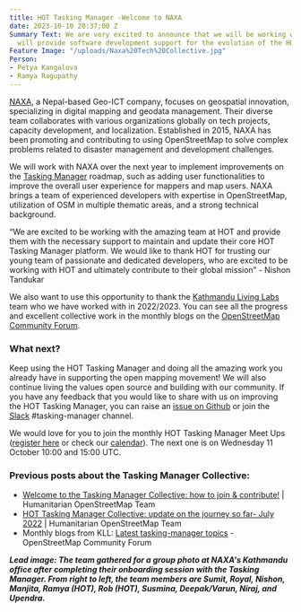 ```yaml
---
title: HOT Tasking Manager -Welcome to NAXA
date: 2023-10-10 20:37:00 Z
Summary Text: We are very excited to announce that we will be working with NAXA, who
  will provide software development support for the evolution of the HOT Tasking Manager.
Feature Image: "/uploads/Naxa%20Tech%20Collective.jpg"
Person:
- Petya Kangalova
- Ramya Ragupathy
---
```


[NAXA](https://naxa.com.np/), a Nepal-based Geo-ICT company, focuses on geospatial innovation, specializing in digital mapping and geodata management. Their diverse team collaborates with various organizations globally on tech projects, capacity development, and localization. Established in 2015, NAXA has been promoting and contributing to using OpenStreetMap to solve complex problems related to disaster management and development challenges. 

We will work with NAXA over the next year to implement improvements on the [Tasking Manager](https://tasks.hotosm.org/) roadmap, such as adding user functionalities to improve the overall user experience for mappers and map users. NAXA brings a team of experienced developers with expertise in OpenStreetMap, utilization of OSM in multiple thematic areas, and a strong technical background.

“We are excited to be working with the amazing team at HOT and provide them with the necessary support to maintain and update their core HOT Tasking Manager platform. We would like to thank HOT for trusting our young team of passionate and dedicated developers, who are excited to be working with HOT and ultimately contribute to their global mission” - Nishon Tandukar

We also want to use this opportunity to thank the [Kathmandu Living Labs](https://kathmandulivinglabs.org/) team who we have worked with in 2022/2023.  You can see all the progress and excellent collective work in the monthly blogs on the [OpenStreetMap Community Forum](https://community.openstreetmap.org/tag/tasking-manager).

### What next?

Keep using the HOT Tasking Manager and doing all the amazing work you already have in supporting the open mapping movement! We will also continue living the values open source and building with our community.  If you have any feedback that you would like to share with us on improving the HOT Tasking Manager, you can raise an [issue on Github](https://github.com/hotosm/tasking-manager/issues) or join the [Slack](http://slack.hotosm.org/) #tasking-manager channel.

We would love for you to join the monthly  HOT Tasking Manager Meet Ups ([register here](https://docs.google.com/forms/d/e/1FAIpQLSd2p6cot6l22xthG-4ffOx6SQ_CALWlwc2mN5vQbWPQGAs7Uw/viewform) or check our [calendar](https://www.google.com/calendar/embed?src=hotosm.org_848e89aaiab04ag94d23rqn558%40group.calendar.google.com)). The next one is on Wednesday 11 October 10:00 and 15:00 UTC.

### Previous posts about the Tasking Manager Collective:
* [Welcome to the Tasking Manager Collective: how to join & contribute!](https://www.hotosm.org/tech-blog/welcome-to-the-tasking-manager-collective-how-to-join-and-contribute/) | Humanitarian OpenStreetMap Team
* [HOT Tasking Manager Collective: update on the journey so far- July 2022](https://www.hotosm.org/tech-blog/hot-tasking-manager-collective-july-update/) | Humanitarian OpenStreetMap Team
* Monthly blogs from KLL: [Latest tasking-manager topics](https://community.openstreetmap.org/tag/tasking-manager) - OpenStreetMap Community Forum

***Lead image: The team gathered for a group photo at NAXA's Kathmandu office after completing their onboarding session with the Tasking Manager. From right to left, the team members are Sumit, Royal, Nishon, Manjita, Ramya (HOT), Rob (HOT), Susmina, Deepak/Varun, Niraj, and Upendra.***
